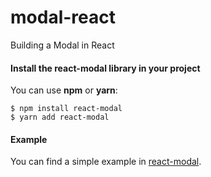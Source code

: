 # modal-react
Building a Modal in React

#### Install the react-modal library in your project

You can use **npm** or **yarn**:

```
$ npm install react-modal
$ yarn add react-modal
```

#### Example

You can find a simple example in [react-modal](https://github.com/reactjs/react-modal).

